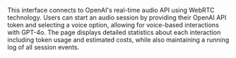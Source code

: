 This interface connects to OpenAI's real-time audio API using WebRTC technology. Users can start an audio session by providing their OpenAI API token and selecting a voice option, allowing for voice-based interactions with GPT-4o. The page displays detailed statistics about each interaction including token usage and estimated costs, while also maintaining a running log of all session events.

<!-- Generated from commit: c9f3085107fd1177329846de95c840eda64b1748 -->
